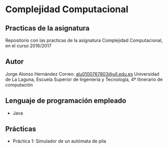 # Complejidad Computacional

## Practicas de la asignatura
Repositorio con las practicas de la asignatura Complejidad Computacional, en el curso 2016/2017

## Autor
Jorge Alonso Hernández
Correo: alu0100767803@ull.edu.es
Universidad de La Laguna, Escuela Superior de Ingeniería y Tecnología, 4º Itinerario de computación

## Lenguaje de programación empleado
* Java

## Prácticas
* Práctica 1: Simulador de un autómata de pila
